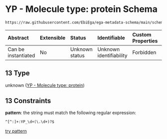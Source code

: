 # YP - Molecule type: protein Schema

```txt
https://raw.githubusercontent.com/EbiEga/ega-metadata-schema/main/schemas/EGA.common-definitions.json#/definitions/curieRefseqPattern/oneOf/13
```



| Abstract            | Extensible | Status         | Identifiable            | Custom Properties | Additional Properties | Access Restrictions | Defined In                                                                                           |
| :------------------ | :--------- | :------------- | :---------------------- | :---------------- | :-------------------- | :------------------ | :--------------------------------------------------------------------------------------------------- |
| Can be instantiated | No         | Unknown status | Unknown identifiability | Forbidden         | Allowed               | none                | [EGA.common-definitions.json\*](../../../schemas/EGA.common-definitions.json "open original schema") |

## 13 Type

unknown ([YP - Molecule type: protein](ega-4-definitions-refseq-accessions-data1098-curie-pattern-oneof-yp---molecule-type-protein.md))

## 13 Constraints

**pattern**: the string must match the following regular expression:&#x20;

```regexp
^[^:]+:YP_\d+(\.\d+)?$
```

[try pattern](https://regexr.com/?expression=%5E%5B%5E%3A%5D%2B%3AYP_%5Cd%2B\(%5C.%5Cd%2B\)%3F%24 "try regular expression with regexr.com")
